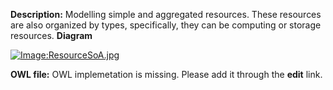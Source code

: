 __Description:__ 
 Modelling simple and aggregated resources. These resources are also organized by types, specifically, they can be computing or storage resources.
 __Diagram__ 





[![Image:ResourceSoA.jpg‎](../../images/a/a4/ResourceSoA.jpg)](../../Image/ResourceSoA.jpg "Image:ResourceSoA.jpg‎")





__OWL file:__ 
 OWL implemetation is missing. Please add it through the
 __edit__ 
 link.